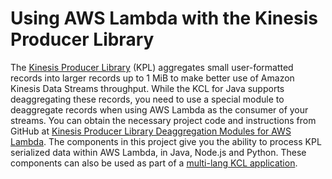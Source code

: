 # Using AWS Lambda with the Kinesis Producer Library<a name="kinesis-record-deaggregation"></a>

The [Kinesis Producer Library](https://docs.aws.amazon.com/kinesis/latest/dev/developing-producers-with-kpl.html) \(KPL\) aggregates small user\-formatted records into larger records up to 1 MiB to make better use of Amazon Kinesis Data Streams throughput\. While the KCL for Java supports deaggregating these records, you need to use a special module to deaggregate records when using AWS Lambda as the consumer of your streams\. You can obtain the necessary project code and instructions from GitHub at [Kinesis Producer Library Deaggregation Modules for AWS Lambda](https://github.com/awslabs/kinesis-deaggregation)\. The components in this project give you the ability to process KPL serialized data within AWS Lambda, in Java, Node\.js and Python\. These components can also be used as part of a [multi\-lang KCL application](https://github.com/awslabs/amazon-kinesis-client/blob/master/amazon-kinesis-client-multilang/src/main/java/software/amazon/kinesis/multilang/package-info.java)\.